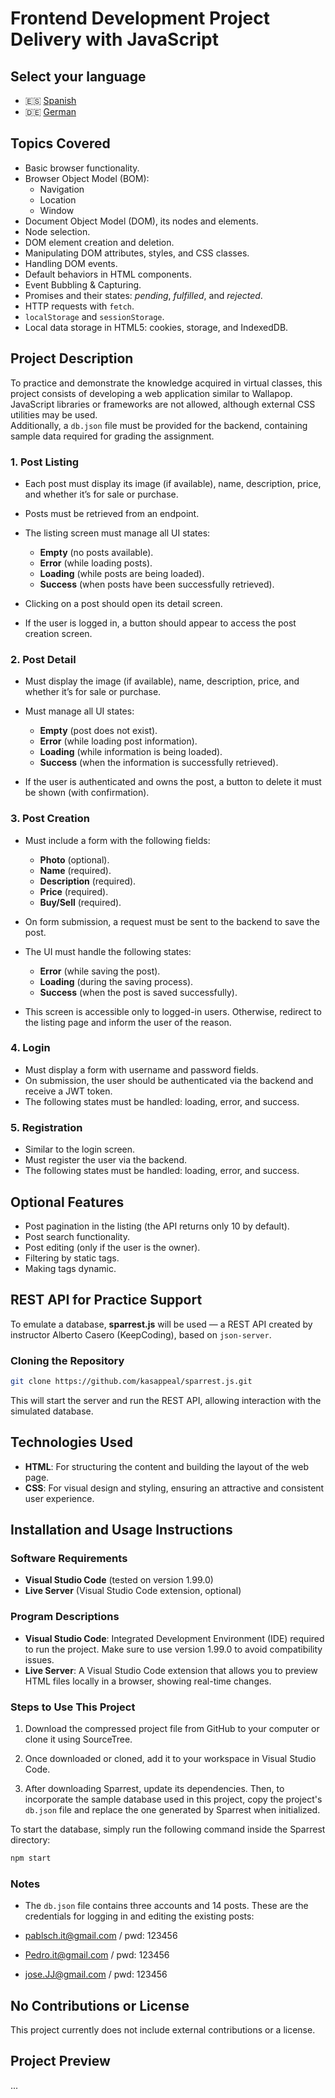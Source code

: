 # Frontend Development Project Delivery with JavaScript

## Select your language

- 🇪🇸 [Spanish](README.es.md)
- 🇩🇪 [German](README.de.md)

## Topics Covered

- Basic browser functionality.
- Browser Object Model (BOM):
  - Navigation
  - Location
  - Window
- Document Object Model (DOM), its nodes and elements.
- Node selection.
- DOM element creation and deletion.
- Manipulating DOM attributes, styles, and CSS classes.
- Handling DOM events.
- Default behaviors in HTML components.
- Event Bubbling & Capturing.
- Promises and their states: *pending*, *fulfilled*, and *rejected*.
- HTTP requests with `fetch`.
- `localStorage` and `sessionStorage`.
- Local data storage in HTML5: cookies, storage, and IndexedDB.

## Project Description

To practice and demonstrate the knowledge acquired in virtual classes, this project consists of developing a web application similar to Wallapop. JavaScript libraries or frameworks are not allowed, although external CSS utilities may be used.  
Additionally, a `db.json` file must be provided for the backend, containing sample data required for grading the assignment.

### 1. Post Listing

- Each post must display its image (if available), name, description, price, and whether it’s for sale or purchase.  
- Posts must be retrieved from an endpoint.  
- The listing screen must manage all UI states:

  - **Empty** (no posts available).
  - **Error** (while loading posts).
  - **Loading** (while posts are being loaded).
  - **Success** (when posts have been successfully retrieved).

- Clicking on a post should open its detail screen.  
- If the user is logged in, a button should appear to access the post creation screen.

### 2. Post Detail

- Must display the image (if available), name, description, price, and whether it’s for sale or purchase.  
- Must manage all UI states:

  - **Empty** (post does not exist).
  - **Error** (while loading post information).
  - **Loading** (while information is being loaded).
  - **Success** (when the information is successfully retrieved).

- If the user is authenticated and owns the post, a button to delete it must be shown (with confirmation).

### 3. Post Creation

- Must include a form with the following fields:
  - **Photo** (optional).
  - **Name** (required).
  - **Description** (required).
  - **Price** (required).
  - **Buy/Sell** (required).

- On form submission, a request must be sent to the backend to save the post.  
- The UI must handle the following states:

  - **Error** (while saving the post).
  - **Loading** (during the saving process).
  - **Success** (when the post is saved successfully).

- This screen is accessible only to logged-in users. Otherwise, redirect to the listing page and inform the user of the reason.

### 4. Login

- Must display a form with username and password fields.  
- On submission, the user should be authenticated via the backend and receive a JWT token.  
- The following states must be handled: loading, error, and success.

### 5. Registration

- Similar to the login screen.  
- Must register the user via the backend.  
- The following states must be handled: loading, error, and success.

## Optional Features

- Post pagination in the listing (the API returns only 10 by default).
- Post search functionality.
- Post editing (only if the user is the owner).
- Filtering by static tags.
- Making tags dynamic.

## REST API for Practice Support

To emulate a database, **sparrest.js** will be used — a REST API created by instructor Alberto Casero (KeepCoding), based on `json-server`.

### Cloning the Repository

```bash
git clone https://github.com/kasappeal/sparrest.js.git
```

This will start the server and run the REST API, allowing interaction with the simulated database.

## Technologies Used

- **HTML**: For structuring the content and building the layout of the web page.
- **CSS**: For visual design and styling, ensuring an attractive and consistent user experience.

## Installation and Usage Instructions

### Software Requirements

- **Visual Studio Code** (tested on version 1.99.0)
- **Live Server** (Visual Studio Code extension, optional)

### Program Descriptions

- **Visual Studio Code**: Integrated Development Environment (IDE) required to run the project. Make sure to use version 1.99.0 to avoid compatibility issues.
- **Live Server**: A Visual Studio Code extension that allows you to preview HTML files locally in a browser, showing real-time changes.

### Steps to Use This Project

1. Download the compressed project file from GitHub to your computer or clone it using SourceTree.

2. Once downloaded or cloned, add it to your workspace in Visual Studio Code.

3. After downloading Sparrest, update its dependencies. Then, to incorporate the sample database used in this project, copy the project's `db.json` file and replace the one generated by Sparrest when initialized.

To start the database, simply run the following command inside the Sparrest directory:

```bash
npm start
```

### Notes

- The `db.json` file contains three accounts and 14 posts. These are the credentials for logging in and editing the existing posts:

- [pablsch.it@gmail.com](mailto:pablsch.it@gmail.com) / pwd: 123456  
- [Pedro.it@gmail.com](mailto:Pedro.it@gmail.com) / pwd: 123456  
- [jose.JJ@gmail.com](mailto:jose.JJ@gmail.com) / pwd: 123456

## No Contributions or License

This project currently does not include external contributions or a license.

## Project Preview

...

